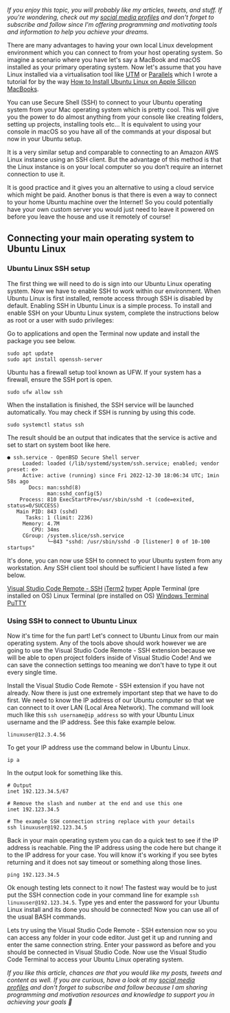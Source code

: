 _If you enjoy this topic, you will probably like my articles, tweets, and stuff. If you're wondering, check out my [social media profiles](https://limey.io/andrewbaisden) and don't forget to subscribe and follow since I'm offering programming and motivating tools and information to help you achieve your dreams._

There are many advantages to having your own local Linux development environment which you can connect to from your host operating system. So imagine a scenario where you have let's say a MacBook and macOS installed as your primary operating system. Now let's assume that you have Linux installed via a virtualisation tool like [UTM](https://mac.getutm.app/) or [Parallels](https://www.parallels.com/uk/) which I wrote a tutorial for by the way [How to Install Ubuntu Linux on Apple Silicon MacBooks](https://dev.to/andrewbaisden/how-to-install-ubuntu-linux-on-apple-silicon-macbooks-1nia).

You can use Secure Shell (SSH) to connect to your Ubuntu operating system from your Mac operating system which is pretty cool. This will give you the power to do almost anything from your console like creating folders, setting up projects, installing tools etc... It is equivalent to using your console in macOS so you have all of the commands at your disposal but now in your Ubuntu setup.

It is a very similar setup and comparable to connecting to an Amazon AWS Linux instance using an SSH client. But the advantage of this method is that the Linux instance is on your local computer so you don’t require an internet connection to use it.

It is good practice and it gives you an alternative to using a cloud service which might be paid. Another bonus is that there is even a way to connect to your home Ubuntu machine over the Internet! So you could potentially have your own custom server you would just need to leave it powered on before you leave the house and use it remotely of course!

## Connecting your main operating system to Ubuntu Linux

### Ubuntu Linux SSH setup

The first thing we will need to do is sign into our Ubuntu Linux operating system. Now we have to enable SSH to work within our environment. When Ubuntu Linux is first installed, remote access through SSH is disabled by default. Enabling SSH in Ubuntu Linux is a simple process. To install and enable SSH on your Ubuntu Linux system, complete the instructions below as root or a user with sudo privileges:

Go to applications and open the Terminal now update and install the package you see below.

```shell
sudo apt update
sudo apt install openssh-server
```

Ubuntu has a firewall setup tool known as UFW. If your system has a firewall, ensure the SSH port is open.

```shell
sudo ufw allow ssh
```

When the installation is finished, the SSH service will be launched automatically. You may check if SSH is running by using this code.

```shell
sudo systemctl status ssh
```

The result should be an output that indicates that the service is active and set to start on system boot like here.

```shell
● ssh.service - OpenBSD Secure Shell server
     Loaded: loaded (/lib/systemd/system/ssh.service; enabled; vendor preset: e>
     Active: active (running) since Fri 2022-12-30 18:06:34 UTC; 1min 58s ago
       Docs: man:sshd(8)
             man:sshd_config(5)
    Process: 810 ExecStartPre=/usr/sbin/sshd -t (code=exited, status=0/SUCCESS)
   Main PID: 843 (sshd)
      Tasks: 1 (limit: 2236)
     Memory: 4.7M
        CPU: 34ms
     CGroup: /system.slice/ssh.service
             └─843 "sshd: /usr/sbin/sshd -D [listener] 0 of 10-100 startups"
```

It's done, you can now use SSH to connect to your Ubuntu system from any workstation. Any SSH client tool should be sufficient I have listed a few below.

[Visual Studio Code Remote - SSH](https://marketplace.visualstudio.com/items?itemName=ms-vscode-remote.remote-ssh)
[iTerm2](https://iterm2.com/)
[hyper](https://hyper.is/)
Apple Terminal (pre installed on OS)
Linux Terminal (pre installed on OS)
[Windows Terminal](https://apps.microsoft.com/store/detail/windows-terminal/9N0DX20HK701?hl=en-gb&gl=gb)
[PuTTY](https://www.putty.org/)

### Using SSH to connect to Ubuntu Linux

Now it's time for the fun part! Let's connect to Ubuntu Linux from our main operating system. Any of the tools above should work however we are going to use the Visual Studio Code Remote - SSH extension because we will be able to open project folders inside of Visual Studio Code! And we can save the connection settings too meaning we don't have to type it out every single time.

Install the Visual Studio Code Remote - SSH extension if you have not already. Now there is just one extremely important step that we have to do first. We need to know the IP address of our Ubuntu computer so that we can connect to it over LAN (Local Area Network). The command will look much like this `ssh username@ip_address` so with your Ubuntu Linux username and the IP address. See this fake example below.

```shell
linuxuser@12.3.4.56
```

To get your IP address use the command below in Ubuntu Linux.

```shell
ip a
```

In the output look for something like this.

```shell
# Output
inet 192.123.34.5/67

# Remove the slash and number at the end and use this one
inet 192.123.34.5

# The example SSH connection string replace with your details
ssh linuxuser@192.123.34.5
```

Back in your main operating system you can do a quick test to see if the IP address is reachable. Ping the IP address using the code here but change it to the IP address for your case. You will know it's working if you see bytes returning and it does not say timeout or something along those lines.

```shell
ping 192.123.34.5
```

Ok enough testing lets connect to it now! The fastest way would be to just put the SSH connection code in your command line for example `ssh linuxuser@192.123.34.5`. Type yes and enter the password for your Ubuntu Linux install and its done you should be connected! Now you can use all of the usual BASH commands.

Lets try using the Visual Studio Code Remote - SSH extension now so you can access any folder in your code editor. Just get it up and running and enter the same connection string. Enter your password as before and you should be connected in Visual Studio Code. Now use the Visual Studio Code Terminal to access your Ubuntu Linux operating system.

_If you like this article, chances are that you would like my posts, tweets and content as well. If you are curious, have a look at my [social media profiles](https://limey.io/andrewbaisden) and don't forget to subscribe and follow because I am sharing programming and motivation resources and knowledge to support you in achieving your goals 💫_
